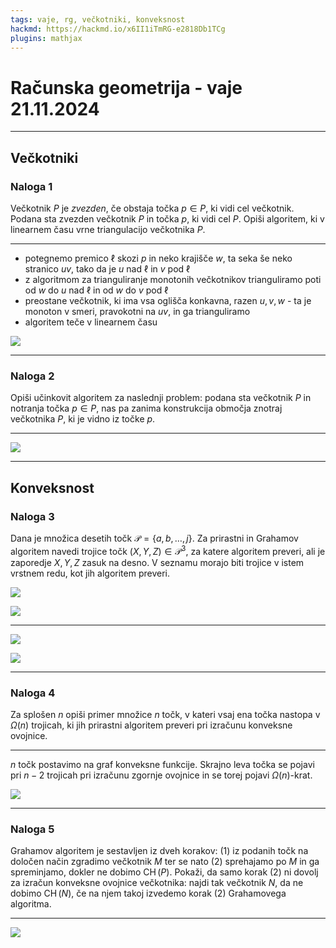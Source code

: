 ```yaml
---
tags: vaje, rg, večkotniki, konveksnost
hackmd: https://hackmd.io/x6II1iTmRG-e2818Db1TCg
plugins: mathjax
---
```

# Računska geometrija - vaje 21.11.2024

---

## Večkotniki

### Naloga 1

Večkotnik $P$ je *zvezden*, če obstaja točka $p \in P$, ki vidi cel večkotnik. Podana sta zvezden večkotnik $P$ in točka $p$, ki vidi cel $P$. Opiši algoritem, ki v linearnem času vrne triangulacijo večkotnika $P$.

----

* potegnemo premico $\ell$ skozi $p$ in neko krajišče $w$, ta seka še neko stranico $uv$, tako da je $u$ nad $\ell$ in $v$ pod $\ell$
* z algoritmom za trianguliranje monotonih večkotnikov trianguliramo poti od $w$ do $u$ nad $\ell$ in od $w$ do $v$ pod $\ell$
* preostane večkotnik, ki ima vsa oglišča konkavna, razen $u, v, w$ - ta je monoton v smeri, pravokotni na $uv$, in ga trianguliramo
* algoritem teče v linearnem času

![](https://jaanos.github.io/computational-geometry/notes/2024-25/2024-11-21/star_polygon.png)

---

### Naloga 2

Opiši učinkovit algoritem za naslednji problem: podana sta večkotnik $P$ in notranja točka $p \in P$, nas pa zanima konstrukcija območja znotraj večkotnika $P$, ki je vidno iz točke $p$.

----

![](https://jaanos.github.io/computational-geometry/notes/2024-25/2024-11-21/polygon_visibility.png)

---

## Konveksnost

### Naloga 3

Dana je množica desetih točk ${\mathcal P} = \lbrace a,b,\dots, j \rbrace$. Za prirastni in Grahamov algoritem navedi trojice točk $(X, Y, Z)\in {\mathcal P}^3$, za katere algoritem preveri, ali je zaporedje $X,Y,Z$ zasuk na desno. V seznamu morajo biti trojice v istem vrstnem redu, kot jih algoritem preveri.

![](https://jaanos.github.io/computational-geometry/notes/2024-25/2024-11-21/points1.png)

![](https://jaanos.github.io/computational-geometry/notes/2024-25/2024-11-21/points2.png)

----

![](https://jaanos.github.io/computational-geometry/notes/2024-25/2024-11-21/points1-incremental.png)

![](https://jaanos.github.io/computational-geometry/notes/2024-25/2024-11-21/points2-graham.png)

---

### Naloga 4

Za splošen $n$ opiši primer množice $n$ točk, v kateri vsaj ena točka nastopa v $\Omega(n)$ trojicah, ki jih prirastni algoritem preveri pri izračunu konveksne ovojnice.

----

$n$ točk postavimo na graf konveksne funkcije. Skrajno leva točka se pojavi pri $n-2$ trojicah pri izračunu zgornje ovojnice in se torej pojavi $\Omega(n)$-krat.

![](https://jaanos.github.io/computational-geometry/notes/2024-25/2024-11-21/omega_n-incremental.png)

---

### Naloga 5

Grahamov algoritem je sestavljen iz dveh korakov:
(1) iz podanih točk na določen način zgradimo večkotnik $M$ ter se nato (2) sprehajamo po $M$ in ga spreminjamo, dokler ne dobimo $\operatorname{CH}(P)$. Pokaži, da samo korak (2) ni dovolj za izračun konveksne ovojnice večkotnika: najdi tak večkotnik $N$, da ne dobimo $\operatorname{CH}(N)$, če na njem takoj izvedemo korak (2) Grahamovega algoritma.

----

![](https://jaanos.github.io/computational-geometry/notes/2024-25/2024-11-21/counterexample-graham.png)
